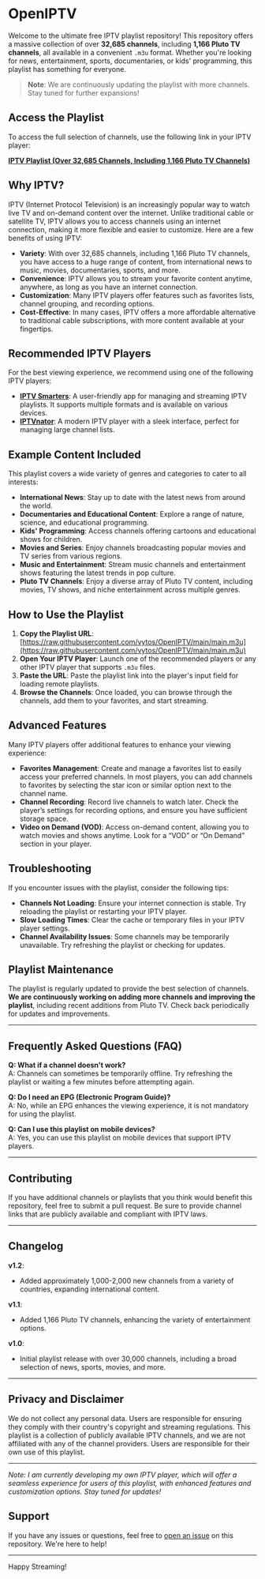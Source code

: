 # OpenIPTV 

Welcome to the ultimate free IPTV playlist repository! This repository offers a massive collection of over **32,685 channels**, including **1,166 Pluto TV channels**, all available in a convenient `.m3u` format. Whether you're looking for news, entertainment, sports, documentaries, or kids' programming, this playlist has something for everyone.

> **Note**: We are continuously updating the playlist with more channels. Stay tuned for further expansions!

## Access the Playlist

To access the full selection of channels, use the following link in your IPTV player:

**[IPTV Playlist (Over 32,685 Channels, Including 1,166 Pluto TV Channels)](https://raw.githubusercontent.com/vytos/OpenIPTV/main/main.m3u)**

## Why IPTV?

IPTV (Internet Protocol Television) is an increasingly popular way to watch live TV and on-demand content over the internet. Unlike traditional cable or satellite TV, IPTV allows you to access channels using an internet connection, making it more flexible and easier to customize. Here are a few benefits of using IPTV:

- **Variety**: With over 32,685 channels, including 1,166 Pluto TV channels, you have access to a huge range of content, from international news to music, movies, documentaries, sports, and more.
- **Convenience**: IPTV allows you to stream your favorite content anytime, anywhere, as long as you have an internet connection.
- **Customization**: Many IPTV players offer features such as favorites lists, channel grouping, and recording options.
- **Cost-Effective**: In many cases, IPTV offers a more affordable alternative to traditional cable subscriptions, with more content available at your fingertips.

## Recommended IPTV Players

For the best viewing experience, we recommend using one of the following IPTV players:

- **[IPTV Smarters](https://www.iptvsmarters.com/)**: A user-friendly app for managing and streaming IPTV playlists. It supports multiple formats and is available on various devices.
- **[IPTVnator](https://github.com/4gray/iptvnator)**: A modern IPTV player with a sleek interface, perfect for managing large channel lists.

## Example Content Included

This playlist covers a wide variety of genres and categories to cater to all interests:

- **International News**: Stay up to date with the latest news from around the world.
- **Documentaries and Educational Content**: Explore a range of nature, science, and educational programming.
- **Kids' Programming**: Access channels offering cartoons and educational shows for children.
- **Movies and Series**: Enjoy channels broadcasting popular movies and TV series from various regions.
- **Music and Entertainment**: Stream music channels and entertainment shows featuring the latest trends in pop culture.
- **Pluto TV Channels**: Enjoy a diverse array of Pluto TV content, including movies, TV shows, and niche entertainment across multiple genres.

## How to Use the Playlist

1. **Copy the Playlist URL**: [https://raw.githubusercontent.com/vytos/OpenIPTV/main/main.m3u](https://raw.githubusercontent.com/vytos/OpenIPTV/main/main.m3u)
2. **Open Your IPTV Player**: Launch one of the recommended players or any other IPTV player that supports `.m3u` files.
3. **Paste the URL**: Paste the playlist link into the player's input field for loading remote playlists.
4. **Browse the Channels**: Once loaded, you can browse through the channels, add them to your favorites, and start streaming.

## Advanced Features

Many IPTV players offer additional features to enhance your viewing experience:

- **Favorites Management**: Create and manage a favorites list to easily access your preferred channels. In most players, you can add channels to favorites by selecting the star icon or similar option next to the channel name.
- **Channel Recording**: Record live channels to watch later. Check the player’s settings for recording options, and ensure you have sufficient storage space.
- **Video on Demand (VOD)**: Access on-demand content, allowing you to watch movies and shows anytime. Look for a “VOD” or “On Demand” section in your player.

## Troubleshooting

If you encounter issues with the playlist, consider the following tips:

- **Channels Not Loading**: Ensure your internet connection is stable. Try reloading the playlist or restarting your IPTV player.
- **Slow Loading Times**: Clear the cache or temporary files in your IPTV player settings.
- **Channel Availability Issues**: Some channels may be temporarily unavailable. Try refreshing the playlist or checking for updates.

## Playlist Maintenance

The playlist is regularly updated to provide the best selection of channels. **We are continuously working on adding more channels and improving the playlist**, including recent additions from Pluto TV. Check back periodically for updates and improvements.

---

## Frequently Asked Questions (FAQ)

**Q: What if a channel doesn't work?**  
A: Channels can sometimes be temporarily offline. Try refreshing the playlist or waiting a few minutes before attempting again.

**Q: Do I need an EPG (Electronic Program Guide)?**  
A: No, while an EPG enhances the viewing experience, it is not mandatory for using the playlist.

**Q: Can I use this playlist on mobile devices?**  
A: Yes, you can use this playlist on mobile devices that support IPTV players.

---

## Contributing

If you have additional channels or playlists that you think would benefit this repository, feel free to submit a pull request. Be sure to provide channel links that are publicly available and compliant with IPTV laws.

---

## Changelog

**v1.2**: 
- Added approximately 1,000-2,000 new channels from a variety of countries, expanding international content.

**v1.1**: 
- Added 1,166 Pluto TV channels, enhancing the variety of entertainment options.

**v1.0**: 
- Initial playlist release with over 30,000 channels, including a broad selection of news, sports, movies, and more.

---

## Privacy and Disclaimer

We do not collect any personal data. Users are responsible for ensuring they comply with their country's copyright and streaming regulations. This playlist is a collection of publicly available IPTV channels, and we are not affiliated with any of the channel providers. Users are responsible for their own use of this playlist.

---

*Note: I am currently developing my own IPTV player, which will offer a seamless experience for users of this playlist, with enhanced features and customization options. Stay tuned for updates!*

## Support

If you have any issues or questions, feel free to [open an issue](https://github.com/vytos/OpenIPTV/issues) on this repository. We're here to help!

---

Happy Streaming!
